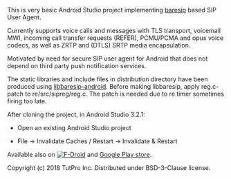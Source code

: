 This is very basic Android Studio project implementing
<a href="https://github.com/alfredh/baresip">baresip</a> based SIP User Agent.

Currently supports voice calls and messages with TLS transport,
voicemail MWI, incoming call transfer requests (REFER), PCMU/PCMA and
opus voice codecs, as well as ZRTP and (DTLS) SRTP media encapsulation.

Motivated by need for secure SIP user agent for Android that does not
depend on third party push notification services.

The static libraries and include files in distribution directory have
been produced using <a
href="https://github.com/juha-h/libbaresip-android">
libbaresip-android</a>.
Before making libbaresip, apply reg.c-patch to re/src/sipreg/reg.c.  The
patch is needed due to re timer sometimes firing too late.

After cloning the project, in Android Studio 3.2.1:

- Open an existing Android Studio project

- File -> Invalidate Caches / Restart -> Invalidate & Restart

Available also on <a href="https://f-droid.org/app/com.tutpro.baresip"><img
 src="https://f-droid.org/badge/get-it-on.png" alt="F-Droid"></a> and
<a href="https://play.google.com/store/apps/details?id=com.tutpro.baresip&hl=en_US">Google Play store</a>.

Copyright (c) 2018 TutPro Inc. Distributed under BSD-3-Clause license.
